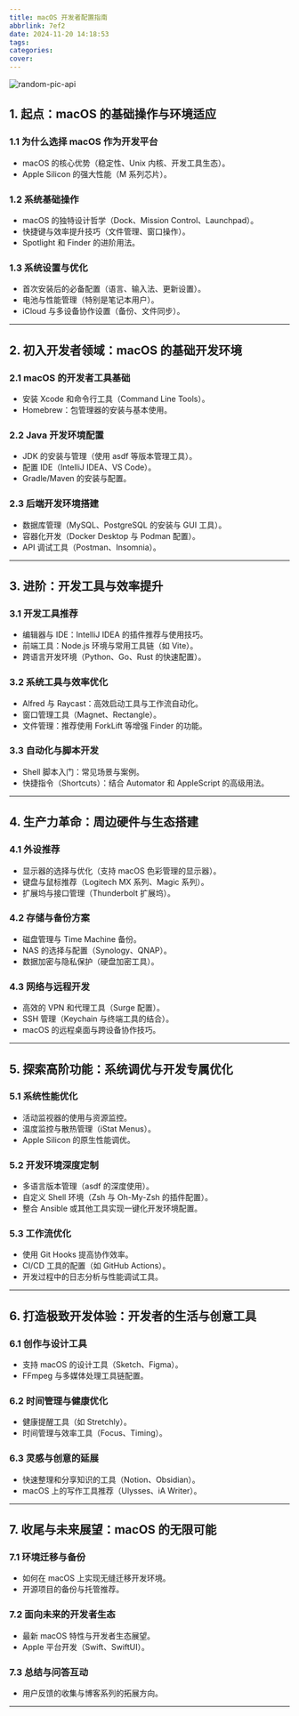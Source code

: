 ```yaml
---
title: macOS 开发者配置指南
abbrlink: 7ef2
date: 2024-11-20 14:18:53
tags:
categories:
cover:
---
```


![random-pic-api](https://cover.dong4j.ink:1024)

## 1. 起点：macOS 的基础操作与环境适应

### 1.1 为什么选择 macOS 作为开发平台
- macOS 的核心优势（稳定性、Unix 内核、开发工具生态）。
- Apple Silicon 的强大性能（M 系列芯片）。

### 1.2 系统基础操作
- macOS 的独特设计哲学（Dock、Mission Control、Launchpad）。
- 快捷键与效率提升技巧（文件管理、窗口操作）。
- Spotlight 和 Finder 的进阶用法。

### 1.3 系统设置与优化
- 首次安装后的必备配置（语言、输入法、更新设置）。
- 电池与性能管理（特别是笔记本用户）。
- iCloud 与多设备协作设置（备份、文件同步）。

---

## 2. 初入开发者领域：macOS 的基础开发环境

### 2.1 macOS 的开发者工具基础
- 安装 Xcode 和命令行工具（Command Line Tools）。
- Homebrew：包管理器的安装与基本使用。

### 2.2 Java 开发环境配置
- JDK 的安装与管理（使用 asdf 等版本管理工具）。
- 配置 IDE（IntelliJ IDEA、VS Code）。
- Gradle/Maven 的安装与配置。

### 2.3 后端开发环境搭建
- 数据库管理（MySQL、PostgreSQL 的安装与 GUI 工具）。
- 容器化开发（Docker Desktop 与 Podman 配置）。
- API 调试工具（Postman、Insomnia）。

---

## 3. 进阶：开发工具与效率提升

### 3.1 开发工具推荐
- 编辑器与 IDE：IntelliJ IDEA 的插件推荐与使用技巧。
- 前端工具：Node.js 环境与常用工具链（如 Vite）。
- 跨语言开发环境（Python、Go、Rust 的快速配置）。

### 3.2 系统工具与效率优化
- Alfred 与 Raycast：高效启动工具与工作流自动化。
- 窗口管理工具（Magnet、Rectangle）。
- 文件管理：推荐使用 ForkLift 等增强 Finder 的功能。

### 3.3 自动化与脚本开发
- Shell 脚本入门：常见场景与案例。
- 快捷指令（Shortcuts）：结合 Automator 和 AppleScript 的高级用法。

---

## 4. 生产力革命：周边硬件与生态搭建

### 4.1 外设推荐
- 显示器的选择与优化（支持 macOS 色彩管理的显示器）。
- 键盘与鼠标推荐（Logitech MX 系列、Magic 系列）。
- 扩展坞与接口管理（Thunderbolt 扩展坞）。

### 4.2 存储与备份方案
- 磁盘管理与 Time Machine 备份。
- NAS 的选择与配置（Synology、QNAP）。
- 数据加密与隐私保护（硬盘加密工具）。

### 4.3 网络与远程开发
- 高效的 VPN 和代理工具（Surge 配置）。
- SSH 管理（Keychain 与终端工具的结合）。
- macOS 的远程桌面与跨设备协作技巧。

---

## 5. 探索高阶功能：系统调优与开发专属优化

### 5.1 系统性能优化
- 活动监视器的使用与资源监控。
- 温度监控与散热管理（iStat Menus）。
- Apple Silicon 的原生性能调优。

### 5.2 开发环境深度定制
- 多语言版本管理（asdf 的深度使用）。
- 自定义 Shell 环境（Zsh 与 Oh-My-Zsh 的插件配置）。
- 整合 Ansible 或其他工具实现一键化开发环境配置。

### 5.3 工作流优化
- 使用 Git Hooks 提高协作效率。
- CI/CD 工具的配置（如 GitHub Actions）。
- 开发过程中的日志分析与性能调试工具。

---

## 6. 打造极致开发体验：开发者的生活与创意工具

### 6.1 创作与设计工具
- 支持 macOS 的设计工具（Sketch、Figma）。
- FFmpeg 与多媒体处理工具链配置。

### 6.2 时间管理与健康优化
- 健康提醒工具（如 Stretchly）。
- 时间管理与效率工具（Focus、Timing）。

### 6.3 灵感与创意的延展
- 快速整理和分享知识的工具（Notion、Obsidian）。
- macOS 上的写作工具推荐（Ulysses、iA Writer）。

---

## 7. 收尾与未来展望：macOS 的无限可能

### 7.1 环境迁移与备份
- 如何在 macOS 上实现无缝迁移开发环境。
- 开源项目的备份与托管推荐。

### 7.2 面向未来的开发者生态
- 最新 macOS 特性与开发者生态展望。
- Apple 平台开发（Swift、SwiftUI）。

### 7.3 总结与问答互动
- 用户反馈的收集与博客系列的拓展方向。

---

